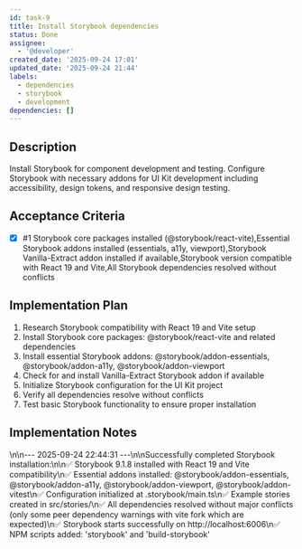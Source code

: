 ```yaml
---
id: task-9
title: Install Storybook dependencies
status: Done
assignee:
  - '@developer'
created_date: '2025-09-24 17:01'
updated_date: '2025-09-24 21:44'
labels:
  - dependencies
  - storybook
  - development
dependencies: []
---
```


## Description

Install Storybook for component development and testing. Configure Storybook with necessary addons for UI Kit development including accessibility, design tokens, and responsive design testing.

## Acceptance Criteria
<!-- AC:BEGIN -->
- [x] #1 Storybook core packages installed (@storybook/react-vite),Essential Storybook addons installed (essentials, a11y, viewport),Storybook Vanilla-Extract addon installed if available,Storybook version compatible with React 19 and Vite,All Storybook dependencies resolved without conflicts
<!-- AC:END -->


## Implementation Plan

1. Research Storybook compatibility with React 19 and Vite setup
2. Install Storybook core packages: @storybook/react-vite and related dependencies
3. Install essential Storybook addons: @storybook/addon-essentials, @storybook/addon-a11y, @storybook/addon-viewport
4. Check for and install Vanilla-Extract Storybook addon if available
5. Initialize Storybook configuration for the UI Kit project
6. Verify all dependencies resolve without conflicts
7. Test basic Storybook functionality to ensure proper installation

## Implementation Notes

\n\n--- 2025-09-24 22:44:31 ---\n\nSuccessfully completed Storybook installation:\n\n✅ Storybook 9.1.8 installed with React 19 and Vite compatibility\n✅ Essential addons installed: @storybook/addon-essentials, @storybook/addon-a11y, @storybook/addon-viewport, @storybook/addon-vitest\n✅ Configuration initialized at .storybook/main.ts\n✅ Example stories created in src/stories/\n✅ All dependencies resolved without major conflicts (only some peer dependency warnings with vite fork which are expected)\n✅ Storybook starts successfully on http://localhost:6006\n✅ NPM scripts added: 'storybook' and 'build-storybook'
